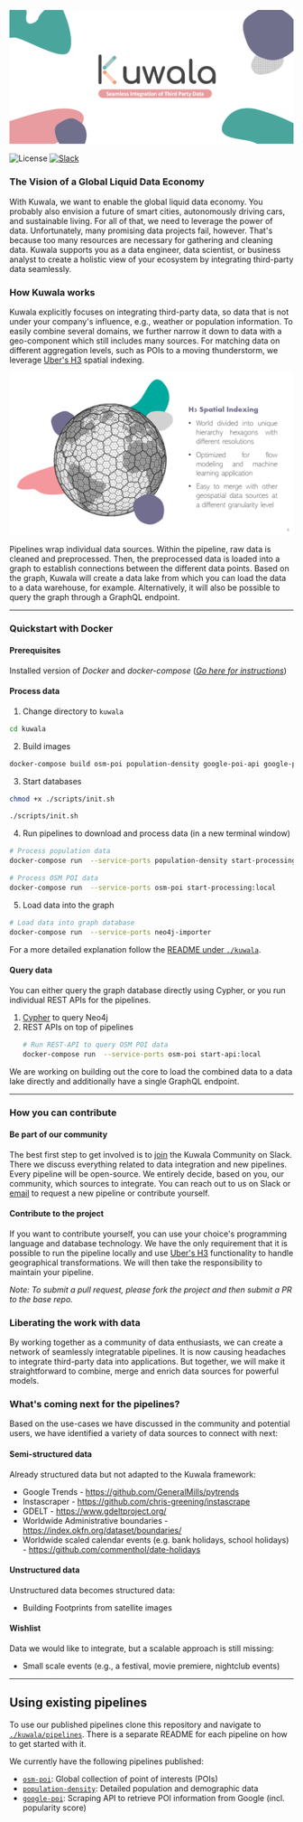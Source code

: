 ![Logo Banner](./docs/images/kuwala_title_banner.png)

![License](https://img.shields.io/github/license/kuwala-io/kuwala)
[![Slack](https://img.shields.io/badge/slack-chat-orange.svg)](
https://join.slack.com/t/kuwala-community/shared_invite/zt-l5b2yjfp-pXKFBjbnl7_P3nXtwca5ag)

### The Vision of a Global Liquid Data Economy

With Kuwala, we want to enable the global liquid data economy. You probably also envision a future of smart cities, 
autonomously driving cars, and sustainable living. For all of that, we need to leverage the power of data. 
Unfortunately, many promising data projects fail, however. That's because too many resources are necessary for 
gathering and cleaning data. Kuwala supports you as a data engineer, data scientist, or business analyst to create a 
holistic view of your ecosystem by integrating third-party data seamlessly.

### How Kuwala works

Kuwala explicitly focuses on integrating third-party data, so data that is not under your company's influence, e.g., 
weather or population information. To easily combine several domains, we further narrow it down to data with a 
geo-component which still includes many sources. For matching data on different aggregation levels, such as POIs to a 
moving thunderstorm, we leverage [Uber's H3](https://eng.uber.com/h3/) spatial indexing.

![H3 Overview](./docs/images/h3_overview.png)

Pipelines wrap individual data sources. Within the pipeline, raw data is cleaned and preprocessed. Then, the 
preprocessed data is loaded into a graph to establish connections between the different data points. Based on the graph, 
Kuwala will create a data lake from which you can load the data to a data warehouse, for example. Alternatively, it 
will also be possible to query the graph through a GraphQL endpoint.

---

### Quickstart with Docker

#### Prerequisites

Installed version of *Docker* and *docker-compose* ([*Go here for instructions*](https://docs.docker.com/compose/install/))


#### Process data

1. Change directory to `kuwala`

```zsh 
cd kuwala
```

2. Build images

```zsh
docker-compose build osm-poi population-density google-poi-api google-poi-pipeline neo4j neo4j-importer
```

3. Start databases

```zsh 
chmod +x ./scripts/init.sh
```

```zsh 
./scripts/init.sh
```

4. Run pipelines to download and process data (in a new terminal window)

```zsh 
# Process population data
docker-compose run  --service-ports population-density start-processing:local
```

```zsh 
# Process OSM POI data
docker-compose run  --service-ports osm-poi start-processing:local
```

5. Load data into the graph

```zsh 
# Load data into graph database
docker-compose run  --service-ports neo4j-importer
``` 

For a more detailed explanation follow the 
[README under `./kuwala`](https://github.com/kuwala-io/kuwala/tree/master/kuwala/README.md).

#### Query data

You can either query the graph database directly using Cypher, or you run individual REST APIs for the pipelines.

1. [Cypher](https://neo4j.com/developer/cypher/) to query Neo4j
2. REST APIs on top of pipelines
      ```zsh 
      # Run REST-API to query OSM POI data
      docker-compose run  --service-ports osm-poi start-api:local
      ```

We are working on building out the core to load the combined data to a data lake directly and additionally have a 
single GraphQL endpoint.

---

### How you can contribute

#### Be part of our community

The best first step to get involved is to 
[join](https://join.slack.com/t/kuwala-community/shared_invite/zt-l5b2yjfp-pXKFBjbnl7_P3nXtwca5ag) the Kuwala Community 
on Slack. There we discuss everything related to data integration and new pipelines. Every pipeline will be open-source. 
We entirely decide, based on you, our community, which sources to integrate. You can reach out to us on Slack or 
[email](mailto:community@kuwala.io) to request a new pipeline or contribute yourself. 

#### Contribute to the project

If you want to contribute 
yourself, you can use your choice's programming language and database technology. We have the only requirement that it 
is possible to run the pipeline locally and use [Uber's H3](https://eng.uber.com/h3/) functionality to handle 
geographical transformations. We will then take the responsibility to maintain your pipeline.

*Note: To submit a pull request, please fork the project and then submit a PR to the base repo.*

### Liberating the work with data

By working together as a community of data enthusiasts, we can create a network of seamlessly integratable pipelines. 
It is now causing headaches to integrate third-party data into applications. But together, we will make it 
straightforward to combine, merge and enrich data sources for powerful models.

### What's coming next for the pipelines?
Based on the use-cases we have discussed in the community and potential users, we have identified a variety of data 
sources to connect with next:

#### Semi-structured data
Already structured data but not adapted to the Kuwala framework:

- Google Trends - https://github.com/GeneralMills/pytrends
- Instascraper - https://github.com/chris-greening/instascrape
- GDELT - https://www.gdeltproject.org/
- Worldwide Administrative boundaries - https://index.okfn.org/dataset/boundaries/
- Worldwide scaled calendar events (e.g. bank holidays, school holidays) - https://github.com/commenthol/date-holidays

#### Unstructured data
Unstructured data becomes structured data:
- Building Footprints from satellite images

#### Wishlist
Data we would like to integrate, but a scalable approach is still missing:

- Small scale events (e.g., a festival, movie premiere, nightclub events)

---

## Using existing pipelines

To use our published pipelines clone this repository and navigate to 
[`./kuwala/pipelines`](https://github.com/kuwala-io/kuwala/tree/master/kuwala/pipelines). There is a separate README 
for each pipeline on how to get started with it.

We currently have the following pipelines published:
- [`osm-poi`](https://github.com/kuwala-io/kuwala/tree/master/kuwala/pipelines/osm-poi):
  Global collection of point of interests (POIs)
- [`population-density`](https://github.com/kuwala-io/kuwala/tree/master/kuwala/pipelines/population-density): 
  Detailed population and demographic data
- [`google-poi`](https://github.com/kuwala-io/kuwala/tree/master/kuwala/pipelines/google-poi):
  Scraping API to retrieve POI information from Google (incl. popularity score)